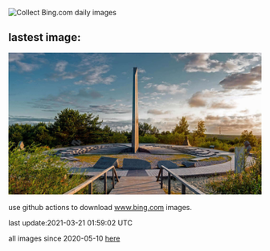 ![Collect Bing.com daily images](https://github.com/counter2015/bing-daily-images/workflows/Collect%20Bing.com%20daily%20images/badge.svg)
## lastest image:
![](images/ParnidisSundial.jpg)

use github actions to download www.bing.com images.

last update:2021-03-21 01:59:02 UTC

all images since 2020-05-10 [here](https://github.com/counter2015/bing-daily-images/tree/master/images) 
